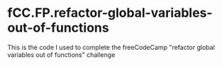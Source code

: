 # fCC.FP.refactor-global-variables-out-of-functions
This is the code I used to complete the freeCodeCamp "refactor global variables out of functions" challenge
